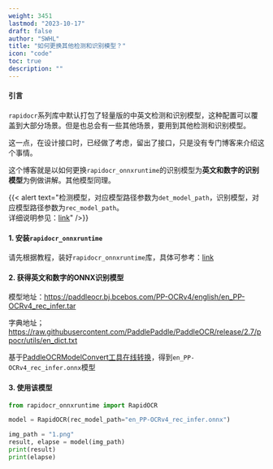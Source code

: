 ```yaml
---
weight: 3451
lastmod: "2023-10-17"
draft: false
author: "SWHL"
title: "如何更换其他检测和识别模型？"
icon: "code"
toc: true
description: ""
---
```


#### 引言
`rapidocr`系列库中默认打包了轻量版的中英文检测和识别模型，这种配置可以覆盖到大部分场景。但是也总会有一些其他场景，要用到其他检测和识别模型。

这一点，在设计接口时，已经做了考虑，留出了接口，只是没有专门博客来介绍这个事情。

这个博客就是以如何更换`rapidocr_onnxruntime`的识别模型为**英文和数字的识别模型**为例做讲解。其他模型同理。

{{< alert text="检测模型，对应模型路径参数为`det_model_path`，识别模型，对应模型路径参数为`rec_model_path`。<br/> 详细说明参见：[link](../install_usage/rapidocr/usage.md)" />}}

#### 1. 安装`rapidocr_onnxruntime`
请先根据教程，装好`rapidocr_onnxruntime`库，具体可参考：[link](../install_usage/rapidocr/install.md)

#### 2. 获得英文和数字的ONNX识别模型
模型地址：https://paddleocr.bj.bcebos.com/PP-OCRv4/english/en_PP-OCRv4_rec_infer.tar

字典地址；https://raw.githubusercontent.com/PaddlePaddle/PaddleOCR/release/2.7/ppocr/utils/en_dict.txt

基于[PaddleOCRModelConvert工具在线转换](https://www.modelscope.cn/studios/liekkas/PaddleOCRModelConverter/summary)，得到`en_PP-OCRv4_rec_infer.onnx`模型

#### 3. 使用该模型
```python {linenos=table}
from rapidocr_onnxruntime import RapidOCR

model = RapidOCR(rec_model_path="en_PP-OCRv4_rec_infer.onnx")

img_path = "1.png"
result, elapse = model(img_path)
print(result)
print(elapse)
```
